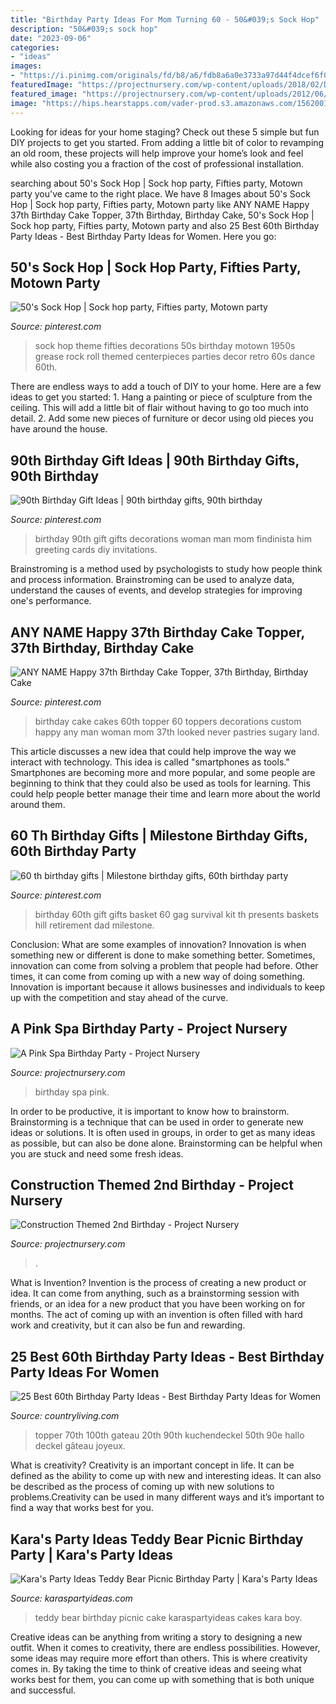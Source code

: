 ```yaml
---
title: "Birthday Party Ideas For Mom Turning 60 - 50&#039;s Sock Hop"
description: "50&#039;s sock hop"
date: "2023-09-06"
categories:
- "ideas"
images:
- "https://i.pinimg.com/originals/fd/b8/a6/fdb8a6a0e3733a97d44f4dcef6f0c506.jpg"
featuredImage: "https://projectnursery.com/wp-content/uploads/2018/02/DSC_0562.jpg"
featured_image: "https://projectnursery.com/wp-content/uploads/2012/06/MG_4858-683x1024.jpg"
image: "https://hips.hearstapps.com/vader-prod.s3.amazonaws.com/1562001117-il_570xN.1536153902_89dj.jpg?crop=1xw:1xh;center,top&amp;resize=480:*"
---
```



Looking for ideas for your home staging? Check out these 5 simple but fun DIY projects to get you started. From adding a little bit of color to revamping an old room, these projects will help improve your home’s look and feel while also costing you a fraction of the cost of professional installation.

	

		
searching about 50&#039;s Sock Hop | Sock hop party, Fifties party, Motown party you've came to the right place. We have 8 Images about 50&#039;s Sock Hop | Sock hop party, Fifties party, Motown party like ANY NAME Happy 37th Birthday Cake Topper, 37th Birthday, Birthday Cake, 50&#039;s Sock Hop | Sock hop party, Fifties party, Motown party and also 25 Best 60th Birthday Party Ideas - Best Birthday Party Ideas for Women. Here you go:
		
    
## 50&#039;s Sock Hop | Sock Hop Party, Fifties Party, Motown Party

<img loading=lazy src="https://i.pinimg.com/originals/11/0e/87/110e8755826c8ae26c0d9c322eadee35.jpg" onerror="this.onerror=null;this.src='https://tse4.mm.bing.net/th?id=OIP.eFFbQx4-br_yKf9Xp_kqDgHaJ6&amp;pid=15.1';" alt="50&#039;s Sock Hop | Sock hop party, Fifties party, Motown party">

_Source: pinterest.com_

>sock hop theme fifties decorations 50s birthday motown 1950s grease rock roll themed centerpieces parties decor retro 60s dance 60th. 

	

There are endless ways to add a touch of DIY to your home. Here are a few ideas to get you started: 1. Hang a painting or piece of sculpture from the ceiling. This will add a little bit of flair without having to go too much into detail. 2. Add some new pieces of furniture or decor using old pieces you have around the house.
    
## 90th Birthday Gift Ideas | 90th Birthday Gifts, 90th Birthday

<img loading=lazy src="https://i.pinimg.com/736x/79/62/39/7962398eef633e553a0e3f3a04564dbe.jpg" onerror="this.onerror=null;this.src='https://tse2.mm.bing.net/th?id=OIP.c7ApRiSq9OEPsmNVrZifxwHaLH&amp;pid=15.1';" alt="90th Birthday Gift Ideas | 90th birthday gifts, 90th birthday">

_Source: pinterest.com_

>birthday 90th gift gifts decorations woman man mom findinista him greeting cards diy invitations. 

	

Brainstroming is a method used by psychologists to study how people think and process information. Brainstroming can be used to analyze data, understand the causes of events, and develop strategies for improving one's performance.

    
## ANY NAME Happy 37th Birthday Cake Topper, 37th Birthday, Birthday Cake

<img loading=lazy src="https://i.pinimg.com/736x/27/92/67/279267588e7decf28f6e17a1d8590626---birthday-cake-custom-birthday-cakes.jpg" onerror="this.onerror=null;this.src='https://tse3.mm.bing.net/th?id=OIP.RTbusczAtzg_eJAOqeePOAHaHb&amp;pid=15.1';" alt="ANY NAME Happy 37th Birthday Cake Topper, 37th Birthday, Birthday Cake">

_Source: pinterest.com_

>birthday cake cakes 60th topper 60 toppers decorations custom happy any man woman mom 37th looked never pastries sugary land. 

	

This article discusses a new idea that could help improve the way we interact with technology. This idea is called "smartphones as tools." Smartphones are becoming more and more popular, and some people are beginning to think that they could also be used as tools for learning. This could help people better manage their time and learn more about the world around them.

    
## 60 Th Birthday Gifts | Milestone Birthday Gifts, 60th Birthday Party

<img loading=lazy src="https://i.pinimg.com/originals/fd/b8/a6/fdb8a6a0e3733a97d44f4dcef6f0c506.jpg" onerror="this.onerror=null;this.src='https://tse1.mm.bing.net/th?id=OIP.Sq_1v-vLouKx1H3ED9mdsQHaJ4&amp;pid=15.1';" alt="60 th birthday gifts | Milestone birthday gifts, 60th birthday party">

_Source: pinterest.com_

>birthday 60th gift gifts basket 60 gag survival kit th presents baskets hill retirement dad milestone. 

	

Conclusion: What are some examples of innovation?
Innovation is when something new or different is done to make something better. Sometimes, innovation can come from solving a problem that people had before. Other times, it can come from coming up with a new way of doing something. Innovation is important because it allows businesses and individuals to keep up with the competition and stay ahead of the curve.

    
## A Pink Spa Birthday Party - Project Nursery

<img loading=lazy src="https://projectnursery.com/wp-content/uploads/2018/02/DSC_0562.jpg" onerror="this.onerror=null;this.src='https://tse3.mm.bing.net/th?id=OIP.ky6p5Nkjrqq6UHGOguwD5QHaLL&amp;pid=15.1';" alt="A Pink Spa Birthday Party - Project Nursery">

_Source: projectnursery.com_

>birthday spa pink. 

	

In order to be productive, it is important to know how to brainstorm. Brainstorming is a technique that can be used in order to generate new ideas or solutions. It is often used in groups, in order to get as many ideas as possible, but can also be done alone. Brainstorming can be helpful when you are stuck and need some fresh ideas.

    
## Construction Themed 2nd Birthday - Project Nursery

<img loading=lazy src="https://projectnursery.com/wp-content/uploads/2012/06/MG_4858-683x1024.jpg" onerror="this.onerror=null;this.src='https://tse4.mm.bing.net/th?id=OIP.AQTJuhKuUFfRNEaShygvRgHaLG&amp;pid=15.1';" alt="Construction Themed 2nd Birthday - Project Nursery">

_Source: projectnursery.com_

>. 

	

What is Invention?
Invention is the process of creating a new product or idea. It can come from anything, such as a brainstorming session with friends, or an idea for a new product that you have been working on for months. The act of coming up with an invention is often filled with hard work and creativity, but it can also be fun and rewarding.

    
## 25 Best 60th Birthday Party Ideas - Best Birthday Party Ideas For Women

<img loading=lazy src="https://hips.hearstapps.com/vader-prod.s3.amazonaws.com/1562001117-il_570xN.1536153902_89dj.jpg?crop=1xw:1xh;center,top&amp;resize=480:*" onerror="this.onerror=null;this.src='https://tse3.mm.bing.net/th?id=OIP.f4UEdFhmf6VBHb6Hjyym9wHaIl&amp;pid=15.1';" alt="25 Best 60th Birthday Party Ideas - Best Birthday Party Ideas for Women">

_Source: countryliving.com_

>topper 70th 100th gateau 20th 90th kuchendeckel 50th 90e hallo deckel gâteau joyeux. 

	

What is creativity?
Creativity is an important concept in life. It can be defined as the ability to come up with new and interesting ideas. It can also be described as the process of coming up with new solutions to problems.Creativity can be used in many different ways and it’s important to find a way that works best for you.

    
## Kara&#039;s Party Ideas Teddy Bear Picnic Birthday Party | Kara&#039;s Party Ideas

<img loading=lazy src="https://karaspartyideas.com/wp-content/uploads/2017/05/Teddy-Bear-Picnic-Birthday-Party-via-Karas-Party-Ideas-KarasPartyIdeas.com14.jpg" onerror="this.onerror=null;this.src='https://tse2.mm.bing.net/th?id=OIP.iJIvVOOoSotlg0ARjnNaFAHaJ3&amp;pid=15.1';" alt="Kara&#039;s Party Ideas Teddy Bear Picnic Birthday Party | Kara&#039;s Party Ideas">

_Source: karaspartyideas.com_

>teddy bear birthday picnic cake karaspartyideas cakes kara boy. 

	

Creative ideas can be anything from writing a story to designing a new outfit. When it comes to creativity, there are endless possibilities. However, some ideas may require more effort than others. This is where creativity comes in. By taking the time to think of creative ideas and seeing what works best for them, you can come up with something that is both unique and successful.

